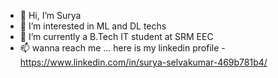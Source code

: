 - 👋 Hi, I’m Surya
- 👀 I’m interested in ML and DL techs
- 🌱 I’m currently a B.Tech IT student at SRM EEC
- 📫 wanna reach me ... here is my linkedin profile - https://www.linkedin.com/in/surya-selvakumar-469b781b4/

<!---
Surby-d/Surby-d is a ✨ special ✨ repository because its `README.md` (this file) appears on your GitHub profile.
You can click the Preview link to take a look at your changes.
--->
